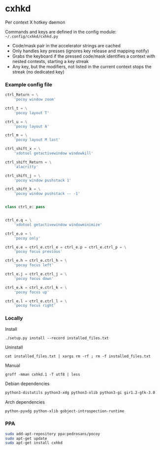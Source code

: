 # cxhkd

Per context X hotkey daemon

Commands and keys are defined in the config module: `~/.config/cxhkd/cxhkd.py`

* Code/mask pair in the accelerator strings are cached
* Only handles key presses (ignores key release and mapping notify)
* Grabs the keyboard if the pressed code/mask identifies a context with nested contexts, starting a key streak
* Any key, but the modifiers, not listed in the current context stops the streak (no dedicated key)

### Example config file

```python
ctrl_Return = \
	'pocoy window zoom'

ctrl_t = \
	'pocoy layout T'

ctrl_u = \
	'pocoy layout A'

ctrl_m = \
	'pocoy layout M last'

ctrl_shift_x = \
	'xdotool getactivewindow windowkill'

ctrl_shift_Return = \
	'alacritty'

ctrl_shift_j = \
	'pocoy window pushstack 1'

ctrl_shift_k = \
	'pocoy window pushstack -- -1'


class ctrl_e: pass


ctrl_e.q = \
	'xdotool getactivewindow windowminimize'

ctrl_e.o = \
	'pocoy only'

ctrl_e.e = ctrl_e.ctrl_e = ctrl_e.p = ctrl_e.ctrl_p = \
	'pocoy focus previous'

ctrl_e.h = ctrl_e.ctrl_h = \
	'pocoy focus left'

ctrl_e.j = ctrl_e.ctrl_j = \
	'pocoy focus down'

ctrl_e.k = ctrl_e.ctrl_k = \
	'pocoy focus up'

ctrl_e.l = ctrl_e.ctrl_l = \
	'pocoy focus right'

```

### Locally

Install

```
./setup.py install --record installed_files.txt
```

Uninstall

```
cat installed_files.txt | xargs rm -rf ; rm -f installed_files.txt
```

Manual

```shell
groff -mman cxhkd.1 -T utf8 | less
```

Debian dependencies

```bash
python3-distutils python3-xdg python3-xlib python3-gi gir1.2-gtk-3.0
```

Arch dependencies

```bash
python-pyxdg python-xlib gobject-introspection-runtime
```


### PPA

```bash
sudo add-apt-repository ppa:pedrosans/pocoy
sudo apt-get update
sudo apt-get install cxhkd
```

